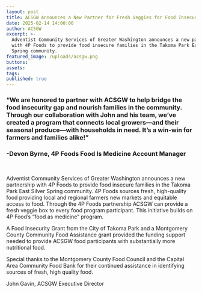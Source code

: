 ```yaml
---
layout: post
title: ACSGW Announces a New Partner for Fresh Veggies for Food Insecure Families
date: 2025-02-14 14:00:00
author: ACSGW
excerpt: >-
  Adventist Community Services of Greater Washington announces a new partnership
  with 4P Foods to provide food insecure families in the Takoma Park East Silver
  Spring community. 
featured_image: /uploads/acsgw.png
buttons:
assets:
tags:
published: true
---
```

<div class="editable"></div>

### “We are honored to partner with ACSGW to help bridge the food insecurity gap and nourish families in the community. Through our collaboration with John and his team, we’ve created a program that connects local growers—and their seasonal produce—with households in need. It’s a win-win for farmers and families alike!”

###  -Devon Byrne, 4P Foods Food Is Medicine Account Manager

&nbsp;

Adventist Community Services of Greater Washington announces a new partnership with 4P Foods to provide food insecure families in the Takoma Park East Silver Spring community. 4P Foods sources fresh, high-quality food providing local and regional farmers new markets and equitable access to food.  Through the 4P Foods partnership ACSGW can provide a fresh veggie box to every food program participant.  This initiative builds on 4P Food’s “food as medicine” program.

A Food Insecurity Grant from the City of Takoma Park and a Montgomery County Community Food Assistance grant provided the funding support needed to provide ACSGW food participants with substantially more nutritional food.

Special thanks to the Montgomery County Food Council and the Capital Area Community Food Bank for their continued assistance in identifying sources of fresh, high quality food.

John Gavin, ACSGW Executive Director